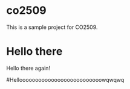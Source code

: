 # co2509
This is a sample project for CO2509.
# Hello there 

Hello there again!

#Helloooooooooooooooooooooooooowqwqwq